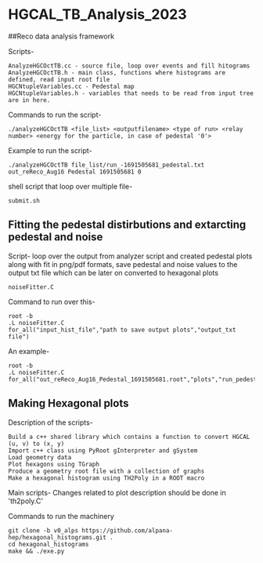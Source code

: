 # HGCAL_TB_Analysis_2023

##Reco data analysis framework

Scripts-
```
AnalyzeHGCOctTB.cc - source file, loop over events and fill hitograms
AnalyzeHGCOctTB.h - main class, functions where histograms are defined, read input root file
HGCNtupleVariables.cc - Pedestal map
HGCNtupleVariables.h - variables that needs to be read from input tree are in here.
```

Commands to run the script-
```
./analyzeHGCOctTB <file_list> <outputfilename> <type of run> <relay number> <energy for the particle, in case of pedestal '0'>

```

Example to run the script-
```
./analyzeHGCOctTB file_list/run_-1691505681_pedestal.txt out_reReco_Aug16 Pedestal 1691505681 0
```
shell script that loop over multiple file-
```
submit.sh
```


## Fitting the pedestal distirbutions and extarcting pedestal and noise


Script- loop over the output from analyzer script and created pedestal plots along with fit in png/pdf formats, save pedestal and noise values to the output txt file which can be later on converted to hexagonal plots
```
noiseFitter.C
```
Command to run over this-
```
root -b
.L noiseFitter.C
for_all("input_hist_file","path to save output plots","output_txt file")
```
An example-

```
root -b
.L noiseFitter.C
for_all("out_reReco_Aug16_Pedestal_1691505681.root","plots","run_pedestal_1691505681.txt")
```



## Making Hexagonal plots

Description of the scripts-

    Build a c++ shared library which contains a function to convert HGCAL (u, v) to (x, y)
    Import c++ class using PyRoot gInterpreter and gSystem
    Load geometry data
    Plot hexagons using TGraph
    Produce a geometry root file with a collection of graphs
    Make a hexagonal histogram using TH2Poly in a ROOT macro

Main scripts-
Changes related to plot description should be done in 'th2poly.C'

Commands to run the machinery
```
git clone -b v0_alps https://github.com/alpana-hep/hexagonal_histograms.git .
cd hexagonal_histograms
make && ./exe.py
```
